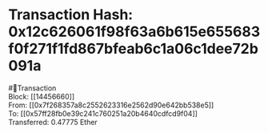 
Transaction Hash: 0x12c626061f98f63a6b615e655683f0f271f1fd867bfeab6c1a06c1dee72b091a
====================================================================================
  
#💸Transaction  
Block: [[14456660]]  
From: [[0x7f268357a8c2552623316e2562d90e642bb538e5]]  
To: [[0x57ff28fb0e39c241c760251a20b4640cdfcd9f04]]  
Transferred: 0.47775 Ether